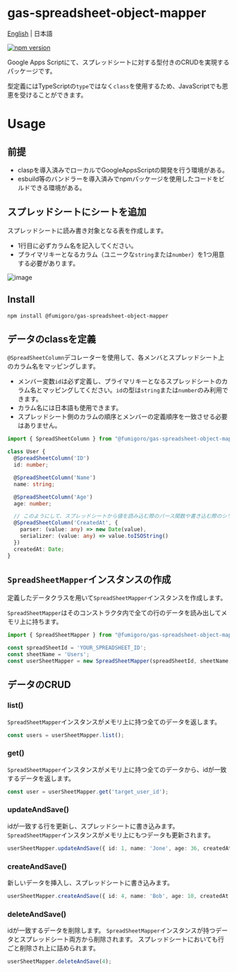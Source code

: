# gas-spreadsheet-object-mapper

[English](./readme.en.md) | 日本語

[![npm version](https://badge.fury.io/js/%40fumigoro%2Fgas-spreadsheet-object-mapper.svg)](https://badge.fury.io/js/%40fumigoro%2Fgas-spreadsheet-object-mapper)

Google Apps Scriptにて、スプレッドシートに対する型付きのCRUDを実現するパッケージです。

型定義にはTypeScriptの`type`ではなく`class`を使用するため、JavaScriptでも恩恵を受けることができます。

# Usage

## 前提

- claspを導入済みでローカルでGoogleAppsScriptの開発を行う環境がある。
- esbuild等のバンドラーを導入済みでnpmパッケージを使用したコードをビルドできる環境がある。

## スプレッドシートにシートを追加

スプレッドシートに読み書き対象となる表を作成します。

- 1行目に必ずカラム名を記入してください。
- プライマリキーとなるカラム（ユニークな`string`または`number`）を1つ用意する必要があります。

![image](https://github.com/fumigoro/gas-spreadsheet-orm/assets/51395778/260c52d0-a824-4603-9a4e-942e4a600093)

## Install

```shell
npm install @fumigoro/gas-spreadsheet-object-mapper
```

## データのclassを定義

 `@SpreadSheetColumn`デコレーターを使用して、各メンバとスプレッドシート上のカラム名をマッピングします。
 
 - メンバー変数`id`は必ず定義し、プライマリキーとなるスプレッドシートのカラム名とマッピングしてください。`id`の型は`string`または`number`のみ利用できます。
 - カラム名には日本語も使用できます。 
 - スプレッドシート側のカラムの順序とメンバーの定義順序を一致させる必要はありません。

```ts
import { SpreadSheetColumn } from "@fumigoro/gas-spreadsheet-object-mapper";

class User {
  @SpreadSheetColumn('ID')
  id: number;

  @SpreadSheetColumn('Name')
  name: string;

  @SpreadSheetColumn('Age')
  age: number;

  // このようにして、スプレッドシートから値を読み込む際のパース関数や書き込む際のシリアライズ関数を追加することも可能です。
  @SpreadSheetColumn('CreatedAt', {
    parser: (value: any) => new Date(value),
    serializer: (value: any) => value.toISOString()
  })
  createdAt: Date;
}
```

## `SpreadSheetMapper`インスタンスの作成

定義したデータクラスを用いて`SpreadSheetMapper`インスタンスを作成します。

`SpreadSheetMapper`はそのコンストラクタ内で全ての行のデータを読み出してメモリ上に持ちます。

```ts
import { SpreadSheetMapper } from "@fumigoro/gas-spreadsheet-object-mapper";

const spreadSheetId = 'YOUR_SPREADSHEET_ID';
const sheetName = 'Users';
const userSheetMapper = new SpreadSheetMapper(spreadSheetId, sheetName, User);
```

## データのCRUD

### list()

`SpreadSheetMapper`インスタンスがメモリ上に持つ全てのデータを返します。

```ts
const users = userSheetMapper.list();
```

### get()

`SpreadSheetMapper`インスタンスがメモリ上に持つ全てのデータから、idが一致するデータを返します。

```ts
const user = userSheetMapper.get('target_user_id');
```

### updateAndSave()

idが一致する行を更新し、スプレッドシートに書き込みます。
`SpreadSheetMapper`インスタンスがメモリ上にもつデータも更新されます。

```ts
userSheetMapper.updateAndSave({ id: 1, name: 'Jone', age: 36, createdAt: new Date() });
```

### createAndSave()

新しいデータを挿入し、スプレッドシートに書き込みます。

```ts
userSheetMapper.createAndSave({ id: 4, name: 'Bob', age: 10, createdAt: new Date() });
```

### deleteAndSave()

idが一致するデータを削除します。
`SpreadSheetMapper`インスタンスが持つデータとスプレッドシート両方から削除されます。
スプレッドシートにおいても行ごと削除され上に詰められます。

```ts
userSheetMapper.deleteAndSave(4);
```
